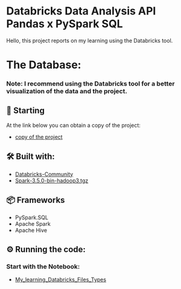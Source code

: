 # Databricks Data Analysis API Pandas x PySpark SQL

Hello, this project reports on my learning using the Databricks tool.

# The Database:

### Note: I recommend using the Databricks tool for a better visualization of the data and the project.

## 🚀 Starting

At the link below you can obtain a copy of the project:
* [copy of the project](https://codeload.github.com/OtnielGomes/My_learning_Databricks_Files_Types/zip/refs/heads/main)

## 🛠️ Built with:
* [Databricks-Community](https://community.cloud.databricks.com/)
* [Spark-3.5.0-bin-hadoop3.tgz](https://www.apache.org/dyn/closer.lua/spark/spark-3.5.0/spark-3.5.0-bin-hadoop3.tgz)
## 📦 Frameworks  

* PySpark.SQL
* Apache Spark
* Apache Hive

## ⚙️ Running the code:

### Start with the Notebook:
* [My_learning_Databricks_Files_Types](https://github.com/OtnielGomes/My_learning_Databricks_Files_Types/blob/main/Databrick_Types_Files/My_Learning_Databricks_File-Formats.ipynb)


